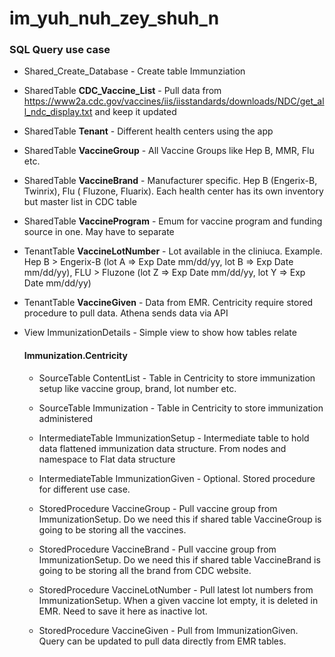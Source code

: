 ﻿# im_yuh_nuh_zey_shuh_n

### SQL Query use case
* Shared_Create_Database           - Create table Immunziation
* SharedTable **CDC_Vaccine_List** - Pull data from https://www2a.cdc.gov/vaccines/iis/iisstandards/downloads/NDC/get_all_ndc_display.txt and keep it updated 
* SharedTable **Tenant**           - Different health centers using the app
  
* SharedTable **VaccineGroup**     - All Vaccine Groups like Hep B, MMR, Flu etc.
* SharedTable **VaccineBrand**     - Manufacturer specific. Hep B (Engerix-B, Twinrix), Flu ( Fluzone, Fluarix). Each health center has its own inventory but master list in CDC table
* SharedTable **VaccineProgram**   - Emum for vaccine program and funding source in one. May have to separate
  
* TenantTable **VaccineLotNumber** - Lot available in the cliniuca. Example. Hep B > Engerix-B (lot A ⇒ Exp Date mm/dd/yy, lot B ⇒ Exp Date mm/dd/yy), FLU > Fluzone (lot Z ⇒ Exp Date mm/dd/yy, lot Y ⇒ Exp Date mm/dd/yy)
* TenantTable **VaccineGiven**     - Data from EMR. Centricity require stored procedure to pull data. Athena sends data via API
  
* View ImmunizationDetails         - Simple view to show how tables relate

  #### Immunization.Centricity
  * SourceTable ContentList              - Table in Centricity to store immunization setup like vaccine group, brand, lot number etc.
  * SourceTable Immunization             - Table in Centricity to store immunization administered
  * IntermediateTable ImmunizationSetup  - Intermediate table to hold data flattened immunization data structure. From nodes and namespace to Flat data structure
  * IntermediateTable ImmunizationGiven  - Optional. Stored procedure for different use case. 
    
  * StoredProcedure VaccineGroup         - Pull vaccine group from ImmunizationSetup. Do we need this if shared table VaccineGroup is going to be storing all the vaccines.
  * StoredProcedure VaccineBrand         - Pull vaccine group from ImmunizationSetup. Do we need this if shared table VaccineBrand is going to be storing all the brand from CDC website.
  * StoredProcedure VaccineLotNumber     - Pull latest lot numbers from ImmunizationSetup. When a given vaccine lot empty, it is deleted in EMR. Need to save it here as inactive lot.
  * StoredProcedure VaccineGiven         - Pull from ImmunizationGiven. Query can be updated to pull data directly from EMR tables.

